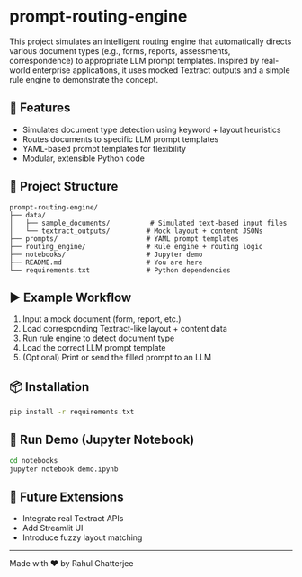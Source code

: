 # prompt-routing-engine

This project simulates an intelligent routing engine that automatically directs various document types (e.g., forms, reports, assessments, correspondence) to appropriate LLM prompt templates. Inspired by real-world enterprise applications, it uses mocked Textract outputs and a simple rule engine to demonstrate the concept.

## 🔧 Features
- Simulates document type detection using keyword + layout heuristics
- Routes documents to specific LLM prompt templates
- YAML-based prompt templates for flexibility
- Modular, extensible Python code

## 📁 Project Structure
```
prompt-routing-engine/
├── data/
│   ├── sample_documents/          # Simulated text-based input files
│   └── textract_outputs/         # Mock layout + content JSONs
├── prompts/                      # YAML prompt templates
├── routing_engine/               # Rule engine + routing logic
├── notebooks/                    # Jupyter demo
├── README.md                     # You are here
└── requirements.txt              # Python dependencies
```

## ▶️ Example Workflow
1. Input a mock document (form, report, etc.)
2. Load corresponding Textract-like layout + content data
3. Run rule engine to detect document type
4. Load the correct LLM prompt template
5. (Optional) Print or send the filled prompt to an LLM

## 📦 Installation
```bash
pip install -r requirements.txt
```

## 🚀 Run Demo (Jupyter Notebook)
```bash
cd notebooks
jupyter notebook demo.ipynb
```

## 🧠 Future Extensions
- Integrate real Textract APIs
- Add Streamlit UI
- Introduce fuzzy layout matching

---

Made with ❤️ by Rahul Chatterjee
